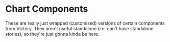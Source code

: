 # Chart Components

These are really just wrapped (customized) versions of certain components from Victory. They aren't useful standalone (i.e. can't have standalone stories), so they're just gonna kinda be here.
